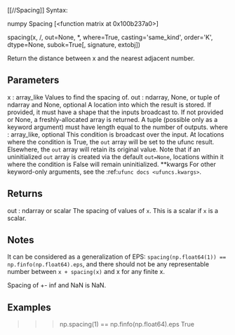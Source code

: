 [[//Spacing]]
Syntax:

  numpy Spacing [<function matrix at 0x100b237a0>]

spacing(x, /, out=None, *, where=True, casting='same_kind', order='K', dtype=None, subok=True[, signature, extobj])

Return the distance between x and the nearest adjacent number.

Parameters
----------
x : array_like
    Values to find the spacing of.
out : ndarray, None, or tuple of ndarray and None, optional
    A location into which the result is stored. If provided, it must have
    a shape that the inputs broadcast to. If not provided or None,
    a freshly-allocated array is returned. A tuple (possible only as a
    keyword argument) must have length equal to the number of outputs.
where : array_like, optional
    This condition is broadcast over the input. At locations where the
    condition is True, the `out` array will be set to the ufunc result.
    Elsewhere, the `out` array will retain its original value.
    Note that if an uninitialized `out` array is created via the default
    ``out=None``, locations within it where the condition is False will
    remain uninitialized.
**kwargs
    For other keyword-only arguments, see the
    :ref:`ufunc docs <ufuncs.kwargs>`.

Returns
-------
out : ndarray or scalar
    The spacing of values of `x`.
    This is a scalar if `x` is a scalar.

Notes
-----
It can be considered as a generalization of EPS:
``spacing(np.float64(1)) == np.finfo(np.float64).eps``, and there
should not be any representable number between ``x + spacing(x)`` and
x for any finite x.

Spacing of +- inf and NaN is NaN.

Examples
--------
>>> np.spacing(1) == np.finfo(np.float64).eps
True